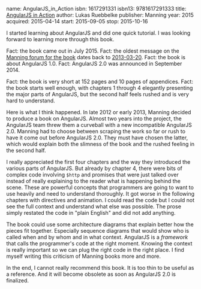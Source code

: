 name: AngularJS_in_Action
isbn: 1617291331
isbn13: 9781617291333
title: [AngularJS in Action](http://amzn.com/1617291331)
author: Lukas Ruebbelke
publisher: Manning
year: 2015
acquired: 2015-04-14
start: 2015-09-05
stop: 2015-10-16

I started learning about AngularJS and did one quick tutorial.  I was looking
forward to learning more through this book.

Fact: the book came out in July 2015.  Fact: the oldest message on the
[Manning forum for the book](https://forums.manning.com/forums/angularjs-in-action)
dates back to [2013-03-20](https://forums.manning.com/posts/list/30428.page).
Fact: the book is about AngularJS 1.0.  Fact: AngularJS 2.0 was announced in
September 2014.

Fact: the book is very short at 152 pages and 10 pages of appendices.  Fact: the
book starts well enough, with chapters 1 through 4 elegantly presenting the
major parts of AngularJS, but the second half feels rushed and is very hard to
understand.

Here is what I think happened.  In late 2012 or early 2013, Manning decided to
produce a book on AngularJS.  Almost two years into the project, the AngularJS
team threw them a curveball with a new incompatible AngularJS 2.0.  Manning had
to choose between scraping the work so far or rush to have it come out before
AngularJS 2.0.  They must have chosen the latter, which would explain both the
slimness of the book and the rushed feeling in the second half.

I really appreciated the first four chapters and the way they introduced the
various parts of AngularJS.  But already by chapter 4, there were bits of
complex code involving `$http` and promises that were just talked over instead
of really explaining to the reader what is happening behind the scene.  These
are powerful concepts that programmers are going to want to use heavily and need
to understand thoroughly.  It got worse in the following chapters with
directives and animation.  I could read the code but I could not see the full
context and understand what else was possible.  The prose simply restated the
code in "plain English" and did not add anything.

The book could use some architecture diagrams that explain better how the pieces
fit together.  Especially sequence diagrams that would show who is called when
and by whom and in what context.  AngularJS is a _framework_ that calls the
programmer's code at the right moment.  Knowing the context is really important
so we can plug the right code in the right place.  I find myself writing this
criticism of Manning books more and more.

In the end, I cannot really recommend this book.  It is too thin to be useful as
a reference.  And it will become obsolete as soon as AngularJS 2.0 is finalized.
